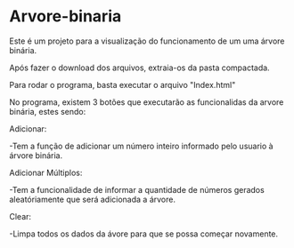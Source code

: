 # Arvore-binaria
Este é um projeto para a visualização do funcionamento de um uma árvore binária.

Após fazer o download dos arquivos, extraia-os da pasta compactada.

Para rodar o programa, basta executar o arquivo "Index.html"


No programa, existem 3 botões que executarão as funcionalidas da arvore binária, estes sendo:


Adicionar:

  -Tem a função de adicionar um número inteiro informado pelo usuario à árvore binária.
 
Adicionar Múltiplos:

  -Tem a funcionalidade de informar a quantidade de números gerados aleatóriamente que será adicionada a árvore.
 
Clear:

  -Limpa todos os dados da ávore para que se possa começar novamente.
